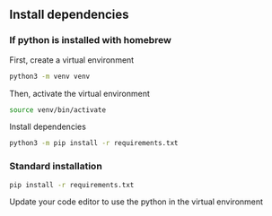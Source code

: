 ## Install dependencies 

### If python is installed with homebrew
First, create a virtual environment
```bash
python3 -m venv venv
```

Then, activate the virtual environment
```bash
source venv/bin/activate
```

Install dependencies
```bash
python3 -m pip install -r requirements.txt
```

### Standard installation
```bash
pip install -r requirements.txt
```

Update your code editor to use the python in the virtual environment